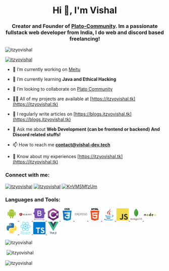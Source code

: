 <h1 align="center">Hi 👋, I'm Vishal</h1>
<h3 align="center">Creator and Founder of <a href="https://github.com/Plato-Community">Plato-Community</a>. Im a passionate fullstack web developer from India, I do web and discord based freelancing!</h3>

<p align="left"> <img src="https://komarev.com/ghpvc/?username=itzyovishal&label=Profile%20views&color=0e75b6&style=flat" alt="itzyovishal" /> </p>

<p align="left"> <a href="https://github.com/ryo-ma/github-profile-trophy"><img src="https://github-profile-trophy.vercel.app/?username=itzyovishal" alt="itzyovishal" /></a> </p>

- 🔭 I’m currently working on [Meitu](https://dsc.gg/meitu)

- 🌱 I’m currently learning **Java and Ethical Hacking**

- 👯 I’m looking to collaborate on [Plato Community](https://dsc.gg/plato-community)

- 👨‍💻 All of my projects are available at [https://itzyovishal.tk](https://itzyovishal.tk)

- 📝 I regularly write articles on [https://blogs.itzyovishal.tk](https://blogs.itzyovishal.tk)

- 💬 Ask me about **Web Development (can be frontend or backend) And Discord related stuffs!**

- 📫 How to reach me **contact@vishal-dev.tech**

- 📄 Know about my experiences [https://itzyovishal.tk](https://itzyovishal.tk)

<h3 align="left">Connect with me:</h3>
<p align="left">
<a href="https://instagram.com/itzyovishal" target="blank"><img align="center" src="https://raw.githubusercontent.com/rahuldkjain/github-profile-readme-generator/master/src/images/icons/Social/instagram.svg" alt="itzyovishal" height="30" width="40" /></a>
<a href="https://www.youtube.com/c/itzyovishal" target="blank"><img align="center" src="https://raw.githubusercontent.com/rahuldkjain/github-profile-readme-generator/master/src/images/icons/Social/youtube.svg" alt="itzyovishal" height="30" width="40" /></a>
<a href="https://discord.gg/KnVMSMfzUm" target="blank"><img align="center" src="https://raw.githubusercontent.com/rahuldkjain/github-profile-readme-generator/master/src/images/icons/Social/discord.svg" alt="KnVMSMfzUm" height="30" width="40" /></a>
</p>

<h3 align="left">Languages and Tools:</h3>
<p align="left"> <a href="https://developer.android.com" target="_blank" rel="noreferrer"> <img src="https://raw.githubusercontent.com/devicons/devicon/master/icons/android/android-original-wordmark.svg" alt="android" width="40" height="40"/> </a> <a href="https://angular.io" target="_blank" rel="noreferrer"> <img src="https://raw.githubusercontent.com/devicons/devicon/master/icons/angularjs/angularjs-original-wordmark.svg" alt="angularjs" width="40" height="40"/> </a> <a href="https://getbootstrap.com" target="_blank" rel="noreferrer"> <img src="https://raw.githubusercontent.com/devicons/devicon/master/icons/bootstrap/bootstrap-plain-wordmark.svg" alt="bootstrap" width="40" height="40"/> </a> <a href="https://www.w3schools.com/cs/" target="_blank" rel="noreferrer"> <img src="https://raw.githubusercontent.com/devicons/devicon/master/icons/csharp/csharp-original.svg" alt="csharp" width="40" height="40"/> </a> <a href="https://www.w3schools.com/css/" target="_blank" rel="noreferrer"> <img src="https://raw.githubusercontent.com/devicons/devicon/master/icons/css3/css3-original-wordmark.svg" alt="css3" width="40" height="40"/> </a> <a href="https://expressjs.com" target="_blank" rel="noreferrer"> <img src="https://raw.githubusercontent.com/devicons/devicon/master/icons/express/express-original-wordmark.svg" alt="express" width="40" height="40"/> </a> <a href="https://www.w3.org/html/" target="_blank" rel="noreferrer"> <img src="https://raw.githubusercontent.com/devicons/devicon/master/icons/html5/html5-original-wordmark.svg" alt="html5" width="40" height="40"/> </a> <a href="https://www.java.com" target="_blank" rel="noreferrer"> <img src="https://raw.githubusercontent.com/devicons/devicon/master/icons/java/java-original.svg" alt="java" width="40" height="40"/> </a> <a href="https://developer.mozilla.org/en-US/docs/Web/JavaScript" target="_blank" rel="noreferrer"> <img src="https://raw.githubusercontent.com/devicons/devicon/master/icons/javascript/javascript-original.svg" alt="javascript" width="40" height="40"/> </a> <a href="https://www.mongodb.com/" target="_blank" rel="noreferrer"> <img src="https://raw.githubusercontent.com/devicons/devicon/master/icons/mongodb/mongodb-original-wordmark.svg" alt="mongodb" width="40" height="40"/> </a> <a href="https://nodejs.org" target="_blank" rel="noreferrer"> <img src="https://raw.githubusercontent.com/devicons/devicon/master/icons/nodejs/nodejs-original-wordmark.svg" alt="nodejs" width="40" height="40"/> </a> <a href="https://www.python.org" target="_blank" rel="noreferrer"> <img src="https://raw.githubusercontent.com/devicons/devicon/master/icons/python/python-original.svg" alt="python" width="40" height="40"/> </a> <a href="https://reactjs.org/" target="_blank" rel="noreferrer"> <img src="https://raw.githubusercontent.com/devicons/devicon/master/icons/react/react-original-wordmark.svg" alt="react" width="40" height="40"/> </a> <a href="https://www.typescriptlang.org/" target="_blank" rel="noreferrer"> <img src="https://raw.githubusercontent.com/devicons/devicon/master/icons/typescript/typescript-original.svg" alt="typescript" width="40" height="40"/> </a> <a href="https://vuejs.org/" target="_blank" rel="noreferrer"> <img src="https://raw.githubusercontent.com/devicons/devicon/master/icons/vuejs/vuejs-original-wordmark.svg" alt="vuejs" width="40" height="40"/> </a> </p>

<p><img align="left" src="https://github-readme-stats.vercel.app/api/top-langs?username=itzyovishal&show_icons=true&locale=en&layout=compact" alt="itzyovishal" /></p><br>

<p>&nbsp;<img align="center" src="https://github-readme-stats.vercel.app/api?username=itzyovishal&show_icons=true&locale=en" alt="itzyovishal" /></p>

<p><img align="center" src="https://github-readme-streak-stats.herokuapp.com/?user=itzyovishal&" alt="itzyovishal" /></p>

